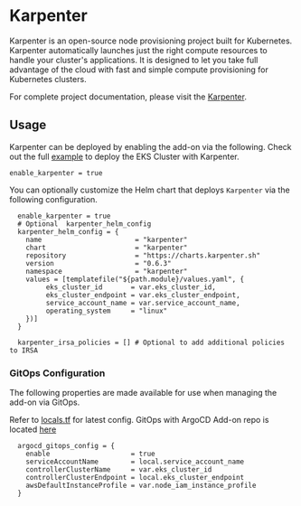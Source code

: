 # Karpenter

Karpenter is an open-source node provisioning project built for Kubernetes. Karpenter automatically launches just the right compute resources to handle your cluster's applications. It is designed to let you take full advantage of the cloud with fast and simple compute provisioning for Kubernetes clusters.

For complete project documentation, please visit the [Karpenter](https://karpenter.sh/docs/getting-started/).

## Usage

Karpenter can be deployed by enabling the add-on via the following. Check out the full [example](../../modules/kubernetes-addons/karpenter/locals.tf) to deploy the EKS Cluster with Karpenter.

```hcl
enable_karpenter = true
```

You can optionally customize the Helm chart that deploys `Karpenter` via the following configuration.

```hcl
  enable_karpenter = true
  # Optional  karpenter_helm_config
  karpenter_helm_config = {
    name                       = "karpenter"
    chart                      = "karpenter"
    repository                 = "https://charts.karpenter.sh"
    version                    = "0.6.3"
    namespace                  = "karpenter"
    values = [templatefile("${path.module}/values.yaml", {
         eks_cluster_id       = var.eks_cluster_id,
         eks_cluster_endpoint = var.eks_cluster_endpoint,
         service_account_name = var.service_account_name,
         operating_system     = "linux"
    })]
  }

  karpenter_irsa_policies = [] # Optional to add additional policies to IRSA
```

### GitOps Configuration
The following properties are made available for use when managing the add-on via GitOps.

Refer to [locals.tf](modules/kubernetes-addons/karpenter/locals.tf) for latest config. GitOps with ArgoCD Add-on repo is located [here](https://github.com/aws-samples/ssp-eks-add-ons/blob/main/chart/values.yaml)

```hcl
  argocd_gitops_config = {
    enable                    = true
    serviceAccountName        = local.service_account_name
    controllerClusterName     = var.eks_cluster_id
    controllerClusterEndpoint = local.eks_cluster_endpoint
    awsDefaultInstanceProfile = var.node_iam_instance_profile
  }
```
